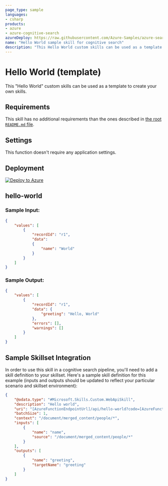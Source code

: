 ```yaml
---
page_type: sample
languages:
- csharp
products:
- azure
- azure-cognitive-search
azureDeploy: https://raw.githubusercontent.com/Azure-Samples/azure-search-power-skills/main/Template/HelloWorld/azuredeploy.json
name: "Hello World sample skill for cognitive search"
description: "This Hello World custom skills can be used as a template to create your own skills."
---
```


# Hello World (template)

This "Hello World" custom skills can be used as a template to create your own skills.

## Requirements

This skill has no additional requirements than the ones described in [the root `README.md` file](../../README.md).

## Settings

This function doesn't require any application settings.

## Deployment

[![Deploy to Azure](https://azuredeploy.net/deploybutton.svg)](https://portal.azure.com/#create/Microsoft.Template/uri/https%3A%2F%2Fraw.githubusercontent.com%2FAzure-Samples%2Fazure-search-power-skills%2Fmain%2FTemplate%2FHelloWorld%2Fazuredeploy.json)

## hello-world

### Sample Input:

```json
{
    "values": [
        {
            "recordId": "r1",
            "data":
            {
            	"name": "World"
            }
        }
    ]
}
```

### Sample Output:

```json
{
    "values": [
        {
            "recordId": "r1",
            "data": {
                "greeting": "Hello, World"
            },
            "errors": [],
            "warnings": []
        }
    ]
}
```

## Sample Skillset Integration

In order to use this skill in a cognitive search pipeline, you'll need to add a skill definition to your skillset.
Here's a sample skill definition for this example (inputs and outputs should be updated to reflect your particular scenario and skillset environment):

```json
{
    "@odata.type": "#Microsoft.Skills.Custom.WebApiSkill",
    "description": "Hello world",
    "uri": "[AzureFunctionEndpointUrl]/api/hello-world?code=[AzureFunctionDefaultHostKey]",
    "batchSize": 1,
    "context": "/document/merged_content/people/*",
    "inputs": [
        {
            "name": "name",
            "source": "/document/merged_content/people/*"
        }
    ],
    "outputs": [
        {
            "name": "greeting",
            "targetName": "greeting"
        }
    ]
}
```
